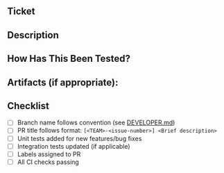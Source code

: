 <!--
Please refer to the DEVELOPER.md file for detailed contribution guidelines:
https://github.com/ORNL/DataFed/blob/master/docs/dev/DEVELOPER.md
-->

## Ticket

<!--- Put ticket # if JIRA or name if Gitlab and link -->  

## Description

<!--- Describe your changes in detail -->  

## How Has This Been Tested?

<!--- Please describe in detail how you tested your changes. -->  

<!--- Include details of your testing environment, and the tests you ran to -->  

<!--- see how your change affects other areas of the code, etc. -->  

## Artifacts (if appropriate):

<!--- Include videos and pictures that validate your work -->  

## Checklist

- [ ] Branch name follows convention (see [DEVELOPER.md](../docs/dev/DEVELOPER.md))
- [ ] PR title follows format: `[<TEAM>-<issue-number>] <Brief description>`
- [ ] Unit tests added for new features/bug fixes
- [ ] Integration tests updated (if applicable)
- [ ] Labels assigned to PR
- [ ] All CI checks passing
